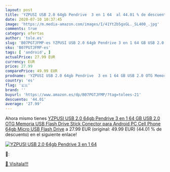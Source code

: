 ```yaml
---
layout: post
title: 'YZPUSI USB 2.0 64gb Pendrive  3 en 1 64  al 44.01 % de descuento'
date: 2020-07-10 10:37:45
image: 'https://m.media-amazon.com/images/I/41Yt2b5gxGL._SL400_.jpg'
comments: true
category: ofertas
author: 'tole.es'
slug: 'B07PGTJFMP-es YZPUSI USB 2.0 64gb Pendrive 3 en 1 64 GB USB 2.0 OTG...'
sku: 'B07PGTJFMP-es'
tags: [ 'android', ]
actualPrice: 27.99 EUR
currency: EUR
price: 27.99
comparePrice: 49.99 EUR
prodname: 'YZPUSI USB 2.0 64gb Pendrive  3 en 1 64 GB USB 2.0 OTG Memoria USB Flash Drive Stick Conector para Android PC Cell Phone  64gb Micro USB Flash Drive'
country: 'es'
flag: '🇪🇸'
brand: ''
buyurl: 'https://www.amazon.es/dp/B07PGTJFMP/?tag=tolees-21'
descuento: '44.01'
average: '27.99'
---
```


Ahora mismo tienes [YZPUSI USB 2.0 64gb Pendrive  3 en 1 64 GB USB 2.0 OTG Memoria USB Flash Drive Stick Conector para Android PC Cell Phone  64gb Micro USB Flash Drive](https://www.amazon.es/dp/B07PGTJFMP/?tag=tolees-21) a 27.99 EUR (original: 49.99 EUR) (44.01 %  de descuento) en el siguiente enlace!

[![YZPUSI USB 2.0 64gb Pendrive  3 en 1 64 ](https://m.media-amazon.com/images/I/41Yt2b5gxGL._SL400_.jpg)](https://www.amazon.es/dp/B07PGTJFMP/?tag=tolees-21)

🔎:


[🛒 Visítala!!!](https://www.amazon.es/dp/B07PGTJFMP/?tag=tolees-21)
